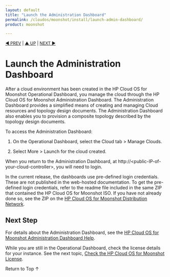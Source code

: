 ```yaml
---
layout: default
title: "Launch the Administration Dashboard"
permalink: /cloudos/moonshot/install/launch-admin-dashboard/
product: moonshot

---
```



<script>

function PageRefresh {
onLoad="window.refresh"
}

PageRefresh();

</script>


<p style="font-size: small;"> <a href="/cloudos/moonshot/install/create-cloud/">&#9664; PREV</a> | <a href="/cloudos/moonshot/install/">&#9650; UP</a> | <a href="/cloudos/moonshot/install/license/">NEXT &#9654;</a> </p>

# Launch the Administration Dashboard

After a cloud environment has been created in the HP Cloud OS for Moonshot Operational Dashboard, you manage the cloud through the HP Cloud OS for Moonshot Administration Dashboard. The Administration Dashboard provides a simplified means
of creating and managing Cloud resources and topology design documents.  The Administration Dashboard also enables you to provision a composite topology described by the topology design documents.

To access the Administration Dashboard:

1. On the Operational Dashboard, select the Cloud tab > Manage Clouds.

2. Select More > Launch for the cloud created.   

When you return to the Administration Dashboard, at http://&lt;public-IP-of-your-cloud-controller>, you will need to login. 

In the current release, the dashboards use pre-defined login credentials. These are not published in the web-hosted documentation. To get the pre-defined login credentials, refer to the readme file included in the same ZIP that contained the HP Cloud OS for Moonshot ISO. 
If you have not already done so, see the ZIP on the <a href="https://cloudos.hpwsportal.com" target="codn">HP Cloud OS for Moonshot Distribution Network</a>. 

## Next Step

For details about the Administration Dashboard, see the [HP Cloud OS for Moonshot Administration Dashboard Help](/cloudos/moonshot/manage/administration-dashboard/).

While you are still in the Operational Dashboard, check the license details for your instance. 
See the next topic, [Check the HP Cloud OS for Moonshot License](/cloudos/moonshot/install/license/).

<a href="#top" style="padding:14px 0px 14px 0px; text-decoration: none;"> Return to Top &#8593; </a>




